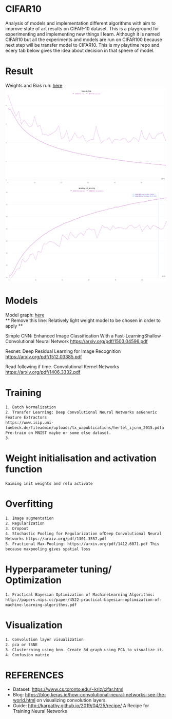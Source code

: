 # CIFAR10
Analysis of models and implementation different algorithms with aim to improve state of art results on CIFAR-10 dataset. This is a playground for experimenting and implementing new things I learn.
Although it is named CIFAR10 but all the experiments and models are run on CIFAR100 because next step will be transfer model to CIFAR10.
This is my playtime repo and ecery tab below gives the idea about decision in that sphere of model.

# Result 
Weights and Bias run: [here](https://wandb.ai/tnzl/dense-net-implementation?workspace=user-tnzl)\
<img src="loss_cifar100.png" height=300>\
<img src="acc_cifar100.png" height=300>

# Models
Model graph: [here](https://wandb.ai/tnzl/dense-net-implementation/runs/d100k12BC/model?workspace=user-tnzl)\
** Remove this line: Relatively light weight model to be chosen in order to apply **

Simple CNN: Enhanced Image Classification With a Fast-LearningShallow Convolutional Neural Network
https://arxiv.org/pdf/1503.04596.pdf

Resnet: Deep Residual Learning for Image Recognition https://arxiv.org/pdf/1512.03385.pdf

Read following if time.
Convolutional Kernel Networks
https://arxiv.org/pdf/1406.3332.pdf

# Training
    1. Batch Normalization 
    2. Transfer Learning: Deep Convolutional Neural Networks asGeneric Feature Extractors
    https://www.isip.uni-luebeck.de/fileadmin/uploads/tx_wapublications/hertel_ijcnn_2015.pdfa
    Pre-train on MNIST maybe or some else dataset.
    3.
   
# Weight  initialisation and activation function
    Kaiming init weights and relu activate
  

# Overfitting
    1. Image augmentation 
    2. Regularization 
    3. Dropout
    4. Stochastic Pooling for Regularization ofDeep Convolutional Neural Networks https://arxiv.org/pdf/1301.3557.pdf 
    5. Fractional Max-Pooling: https://arxiv.org/pdf/1412.6071.pdf This because maxpooling gives spatial loss
    
# Hyperparameter tuning/ Optimization
    1. Practical Bayesian Optimization of MachineLearning Algorithms: http://papers.nips.cc/paper/4522-practical-bayesian-optimization-of-machine-learning-algorithms.pdf
  

# Visualization
    1. Convolution layer visualization 
    2. pca or tSNE
    3. Clusterrning using knn. Create 3d graph using PCA to visualize it.
    4. Confusion matrix


# REFERENCES
* Dataset: https://www.cs.toronto.edu/~kriz/cifar.html
* Blog: https://blog.keras.io/how-convolutional-neural-networks-see-the-world.html on visualizing convolution layers.
* Guide: http://karpathy.github.io/2019/04/25/recipe/ A Recipe for Training Neural Networks
